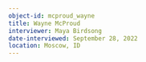 ```yaml
---
object-id: mcproud_wayne
title: Wayne McProud
interviewer: Maya Birdsong
date-interviewed: September 28, 2022
location: Moscow, ID
---
```

